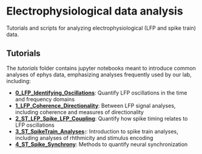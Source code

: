 # Electrophysiological data analysis

Tutorials and scripts for analyzing electrophysiological (LFP and spike train) data. 

## Tutorials

The *tutorials* folder contains jupyter notebooks meant to introduce common analyses of ephys data, emphasizing analyses frequently used by our lab, including:

- **[0_LFP_Identifying_Oscillations](https://github.com/cplab/ephys_analysis/tree/main/tutorials/0_LFP_Identifying_Oscillations.ipynb)**: Quantify LFP oscillations in the time and frequency domains
- **[1_LFP_Coherence_Directionality](https://github.com/cplab/ephys_analysis/tree/main/tutorials/1_LFP_Coherence_Directionality.ipynb)**: Between LFP signal analyses, including coherence and measures of directionality
- **[2_ST_LFP_Spike_LFP_Coupling](https://github.com/cplab/ephys_analysis/tree/main/tutorials/2_ST_LFP_Spike_LFP_Coupling.ipynb)**: Quantify how spike timing relates to LFP oscillations
- **[3_ST_SpikeTrain_Analyses](https://github.com/cplab/ephys_analysis/tree/main/tutorials/3_ST_SpikeTrain_Analyses.ipynb):**: Introduction to spike train analyses, including analyses of rhthmicity and stimulus encoding
- **[4_ST_Spike_Synchrony](https://github.com/cplab/ephys_analysis/tree/main/tutorials/4_ST_Spike_Synchrony.ipynb)**: Methods to quantify neural synchronization
